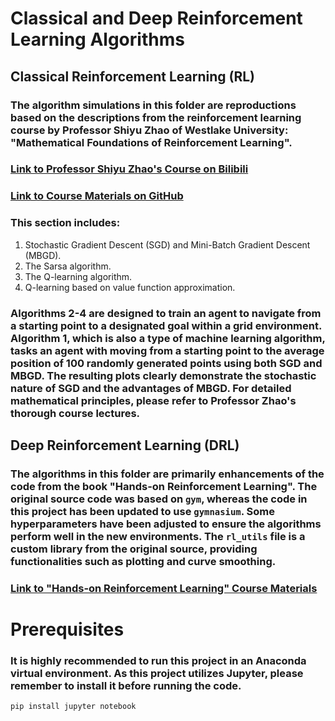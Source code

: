 # Classical and Deep Reinforcement Learning Algorithms

## Classical Reinforcement Learning (RL)

### The algorithm simulations in this folder are reproductions based on the descriptions from the reinforcement learning course by Professor Shiyu Zhao of Westlake University: "Mathematical Foundations of Reinforcement Learning".

### [Link to Professor Shiyu Zhao's Course on Bilibili](https://www.bilibili.com/video/BV1sd4y167NS/?spm_id_from=333.1387.favlist.content.click&vd_source=db006d00775ee58ab55fc2a1a1894557)

### [Link to Course Materials on GitHub](https://github.com/MathFoundationRL/Book-Mathmatical-Foundation-of-Reinforcement-Learning)

### This section includes:

1.  Stochastic Gradient Descent (SGD) and Mini-Batch Gradient Descent (MBGD).
2.  The Sarsa algorithm.
3.  The Q-learning algorithm.
4.  Q-learning based on value function approximation.

### Algorithms 2-4 are designed to train an agent to navigate from a starting point to a designated goal within a grid environment. Algorithm 1, which is also a type of machine learning algorithm, tasks an agent with moving from a starting point to the average position of 100 randomly generated points using both SGD and MBGD. The resulting plots clearly demonstrate the stochastic nature of SGD and the advantages of MBGD. For detailed mathematical principles, please refer to Professor Zhao's thorough course lectures.

## Deep Reinforcement Learning (DRL)

### The algorithms in this folder are primarily enhancements of the code from the book "Hands-on Reinforcement Learning". The original source code was based on `gym`, whereas the code in this project has been updated to use `gymnasium`. Some hyperparameters have been adjusted to ensure the algorithms perform well in the new environments. The `rl_utils` file is a custom library from the original source, providing functionalities such as plotting and curve smoothing.

### [Link to "Hands-on Reinforcement Learning" Course Materials](https://hrl.boyuai.com/)

# Prerequisites

### It is highly recommended to run this project in an Anaconda virtual environment. As this project utilizes Jupyter, please remember to install it before running the code.

```bash
pip install jupyter notebook
```